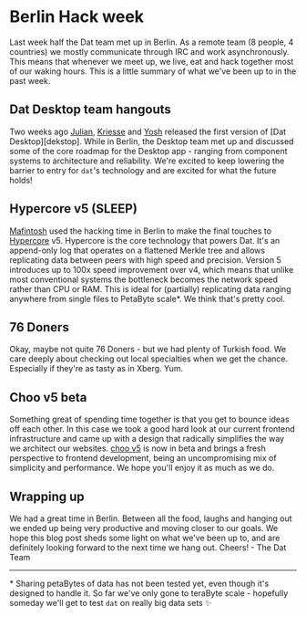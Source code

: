 # Berlin Hack week
Last week half the Dat team met up in Berlin.  As a remote team (8 people, 4
countries) we mostly communicate through IRC and work asynchronously. This
means that whenever we meet up, we live, eat and hack together most of our
waking hours. This is a little summary of what we've been up to in the past
week.

## Dat Desktop team hangouts
Two weeks ago [Julian][julian], [Kriesse][kriesse] and [Yosh][yosh] released
the first version of [Dat Desktop][dekstop]. While in Berlin, the Desktop team
met up and discussed some of the core roadmap for the Desktop app - ranging
from component systems to architecture and reliability. We're excited to keep
lowering the barrier to entry for `dat`'s technology and are excited for what
the future holds!

## Hypercore v5 (SLEEP)
[Mafintosh][mafintosh] used the hacking time in Berlin to make the final
touches to [Hypercore][hypercore] v5. Hypercore is the core technology that
powers Dat. It's an append-only log that operates on a flattened Merkle tree
and allows replicating data between peers with high speed and precision.
Version 5 introduces up to 100x speed improvement over v4, which means that
unlike most conventional systems the bottleneck becomes the network speed
rather than CPU or RAM. This is ideal for (partially) replicating data ranging
anywhere from single files to PetaByte scale\*. We think that's pretty cool.

## 76 Doners
Okay, maybe not quite 76 Doners - but we had plenty of Turkish food. We care
deeply about checking out local specialties when we get the chance. Especially
if they're as tasty as in Xberg. Yum.

## Choo v5 beta
Something great of spending time together is that you get to bounce ideas off
each other. In this case we took a good hard look at our current frontend
infrastructure and came up with a design that radically simplifies the way we
architect our websites. [choo v5][choo] is now in beta and brings a fresh
perspective to frontend development, being an uncompromising mix of simplicity
and performance. We hope you'll enjoy it as much as we do.

## Wrapping up
We had a great time in Berlin. Between all the food, laughs and hanging out we
ended up being very productive and moving closer to our goals. We hope this
blog post sheds some light on what we've been up to, and are definitely looking
forward to the next time we hang out. Cheers! - The Dat Team

---

\* Sharing petaBytes of data has not been tested yet, even though it's designed
to handle it. So far we've only gone to teraByte scale - hopefully someday
we'll get to test `dat` on really big data sets ✨

[julian]: https://twitter.com/juliangruber
[kriesse]: https://twitter.com/kriesse
[mafintosh]: https://twitter.com/mafintosh
[yosh]: https://twitter.com/yoshuawuyts
[hypercore]: https://github.com/mafintosh/hypercore
[choo]: https://choo.io
[desktop]: https://github.com/datproject/dat-desktop
